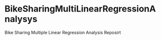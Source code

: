 # BikeSharingMultiLinearRegressionAnalysys
Bike Sharing Multiple Linear Regression Analysis Reposirt 

